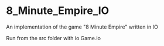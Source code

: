 # 8_Minute_Empire_IO
An implementation of the game "8 Minute Empire" written in IO

Run from the src folder with
   io Game.io

